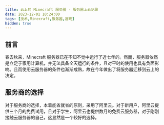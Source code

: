```yaml
---
title: 云上的 Minecraft 服务器 - 服务器上云记录
date: 2023-12-01 10:24:00
tags: [技术,Minecraft,服务器,游戏]
hidden: true
---
```

## 前言

春去秋来，Minecraft 服务器已在不知不觉中运行了近七年的。然而，服务器依然是立足于家用计算机，并无法具备全天运行的条件，且对平时的使用也具有负面影响。且而使用云服务器的条件也渐渐成熟，故在今年做出了将服务器迁移到云上的决定。

## 服务商的选择

对于服务商的选择，本着能省就省的原则，采用了阿里云。对于新用户，阿里云提供三个月的免费试用，且对于学生，阿里云也提供数月的免费云服务器，对于刚刚接触云服务器的自己，这显然是一个较好的选择。
